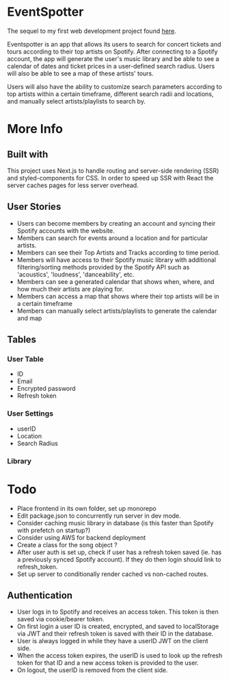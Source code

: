 # EventSpotter

The sequel to my first web development project found [here](https://github.com/brianqian/SpotifyEvents).

Eventspotter is an app that allows its users to search for concert tickets and tours according to their top artists on Spotify. After connecting to a Spotify account, the app will generate the user's music library and be able to see a calendar of dates and ticket prices in a user-defined search radius. Users will also be able to see a map of these artists' tours.

Users will also have the ability to customize search parameters according to top artists within a certain timeframe, different search radii and locations, and manually select artists/playlists to search by.

# More Info

## Built with

This project uses Next.js to handle routing and server-side rendering (SSR) and styled-components for CSS. In order to speed up SSR with React the server caches pages for less server overhead.

## User Stories

- Users can become members by creating an account and syncing their Spotify accounts with the website.
- Members can search for events around a location and for particular artists.
- Members can see their Top Artists and Tracks according to time period.
- Members will have access to their Spotify music library with additional filtering/sorting methods provided by the Spotify API such as 'acoustics', 'loudness', 'danceability', etc.
- Members can see a generated calendar that shows when, where, and how much their artists are playing for.
- Members can access a map that shows where their top artists will be in a certain timeframe
- Members can manually select artists/playlists to generate the calendar and map

## Tables

### User Table

- ID
- Email
- Encrypted password
- Refresh token

### User Settings

- userID
- Location
- Search Radius

### Library

# Todo

- Place frontend in its own folder, set up monorepo
- Edit package.json to concurrently run server in dev mode.
- Consider caching music library in database (is this faster than Spotify with prefetch on startup?)
- Consider using AWS for backend deployment
- Create a class for the song object ?
- After user auth is set up, check if user has a refresh token saved (ie. has a previously synced Spotify account). If they do then login should link to refresh_token.
- Set up server to conditionally render cached vs non-cached routes.

## Authentication

- User logs in to Spotify and receives an access token. This token is then saved via cookie/bearer token.
- On first login a user ID is created, encrypted, and saved to localStorage via JWT and their refresh token is saved with their ID in the database.
- User is always logged in while they have a userID JWT on the client side.
- When the access token expires, the userID is used to look up the refresh token for that ID and a new access token is provided to the user.
- On logout, the userID is removed from the client side.
